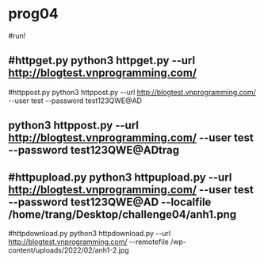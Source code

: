 # prog04
#run!

#httpget.py
python3 httpget.py --url http://blogtest.vnprogramming.com/
---

#httppost.py
python3 httppost.py --url http://blogtest.vnprogramming.com/ --user test --password test123QWE@AD

python3 httppost.py --url http://blogtest.vnprogramming.com/ --user test --password test123QWE@ADtrag
----

#httpupload.py
python3 httpupload.py --url http://blogtest.vnprogramming.com/ --user test --password test123QWE@AD --localfile /home/trang/Desktop/challenge04/anh1.png
-----

#httpdownload.py
python3 httpdownload.py --url http://blogtest.vnprogramming.com/ --remotefile /wp-content/uploads/2022/02/anh1-2.jpg

 


